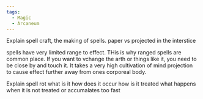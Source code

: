 ```yaml
---
tags:
  - Magic
  - Arcaneum
---
```

Explain spell craft, the making of spells.
paper vs projected in the interstice

spells have very limited range to effect. THis is why ranged spells are common place. If you want to vchange the arth or things like it, you need to be close by and touch it. It takes a very high cultivation of mind projection to cause effect further away from ones corporeal body.

Explain spell rot
what is it
how does it occur
how is it treated
what happens when it is not treated or accumalates too fast
